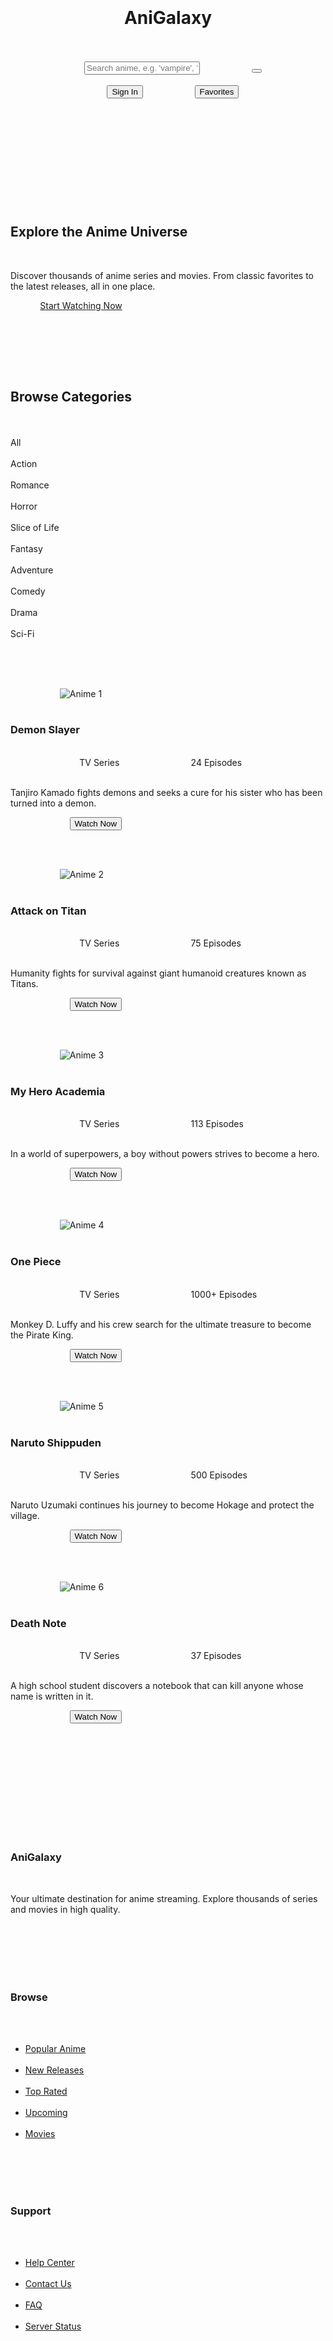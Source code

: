 <!DOCTYPE html>
<html lang="en">
<head>
    <meta charset="UTF-8">
    <meta name="viewport" content="width=device-width, initial-scale=1.0">
    <title>AniGalaxy - Your Anime Universe</title>
    <link rel="stylesheet" href="https://cdnjs.cloudflare.com/ajax/libs/font-awesome/6.4.0/css/all.min.css">
    <style>
        * {
            margin: 0;
            padding: 0;
            box-sizing: border-box;
            font-family: 'Segoe UI', Tahoma, Geneva, Verdana, sans-serif;
        }

        :root {
            --primary: #6a11cb;
            --secondary: #2575fc;
            --dark: #1a1a2e;
            --darker: #16213e;
            --light: #f8f9fa;
            --gray: #6c757d;
            --success: #28a745;
            --warning: #ffc107;
            --danger: #dc3545;
        }

        body {
            background-color: var(--darker);
            color: var(--light);
            line-height: 1.6;
        }

        .container {
            width: 100%;
            max-width: 1200px;
            margin: 0 auto;
            padding: 0 15px;
        }

        /* Header Styles */
        header {
            background: linear-gradient(135deg, var(--primary), var(--secondary));
            padding: 15px 0;
            box-shadow: 0 4px 12px rgba(0, 0, 0, 0.1);
            position: sticky;
            top: 0;
            z-index: 1000;
        }

        .header-content {
            display: flex;
            justify-content: space-between;
            align-items: center;
        }

        .logo {
            display: flex;
            align-items: center;
            gap: 10px;
        }

        .logo i {
            font-size: 2rem;
            color: white;
        }

        .logo h1 {
            font-size: 1.8rem;
            font-weight: 700;
            background: linear-gradient(to right, #fff, #e0e0ff);
            -webkit-background-clip: text;
            background-clip: text;
            color: transparent;
        }

        .search-bar {
            display: flex;
            width: 50%;
        }

        .search-bar input {
            width: 100%;
            padding: 12px 20px;
            border: none;
            border-radius: 30px 0 0 30px;
            background: rgba(255, 255, 255, 0.9);
            font-size: 1rem;
            outline: none;
        }

        .search-bar button {
            padding: 0 20px;
            border: none;
            border-radius: 0 30px 30px 0;
            background: var(--dark);
            color: white;
            cursor: pointer;
            transition: all 0.3s ease;
        }

        .search-bar button:hover {
            background: var(--primary);
        }

        .user-actions {
            display: flex;
            gap: 15px;
        }

        .user-actions button {
            padding: 10px 20px;
            border: none;
            border-radius: 30px;
            background: rgba(255, 255, 255, 0.1);
            color: white;
            cursor: pointer;
            transition: all 0.3s ease;
            display: flex;
            align-items: center;
            gap: 8px;
        }

        .user-actions button:hover {
            background: rgba(255, 255, 255, 0.2);
        }

        /* Hero Section */
        .hero {
            background: linear-gradient(rgba(0, 0, 0, 0.7), rgba(0, 0, 0, 0.7)), 
                        url('https://images.unsplash.com/photo-1531315630201-bb15abeb1653?ixlib=rb-4.0.3&ixid=M3wxMjA3fDB8MHxwaG90by1wYWdlfHx8fGVufDB8fHx8fA%3D%3D&auto=format&fit=crop&w=1350&q=80');
            background-size: cover;
            background-position: center;
            padding: 80px 0;
            text-align: center;
            margin-bottom: 40px;
        }

        .hero h2 {
            font-size: 3rem;
            margin-bottom: 20px;
            background: linear-gradient(to right, var(--primary), var(--secondary));
            -webkit-background-clip: text;
            background-clip: text;
            color: transparent;
        }

        .hero p {
            font-size: 1.2rem;
            max-width: 700px;
            margin: 0 auto 30px;
            color: #e0e0ff;
        }

        .cta-button {
            display: inline-block;
            padding: 15px 30px;
            background: linear-gradient(135deg, var(--primary), var(--secondary));
            color: white;
            text-decoration: none;
            border-radius: 30px;
            font-weight: 600;
            font-size: 1.1rem;
            transition: all 0.3s ease;
            box-shadow: 0 4px 15px rgba(106, 17, 203, 0.4);
        }

        .cta-button:hover {
            transform: translateY(-3px);
            box-shadow: 0 6px 20px rgba(106, 17, 203, 0.6);
        }

        /* Categories Section */
        .categories {
            padding: 40px 0;
        }

        .section-title {
            font-size: 2rem;
            margin-bottom: 30px;
            text-align: center;
            position: relative;
        }

        .section-title::after {
            content: '';
            display: block;
            width: 80px;
            height: 4px;
            background: linear-gradient(to right, var(--primary), var(--secondary));
            margin: 10px auto;
            border-radius: 2px;
        }

        .category-list {
            display: flex;
            justify-content: center;
            flex-wrap: wrap;
            gap: 15px;
            margin-bottom: 40px;
        }

        .category {
            padding: 12px 25px;
            background: rgba(255, 255, 255, 0.1);
            border-radius: 30px;
            cursor: pointer;
            transition: all 0.3s ease;
            font-weight: 500;
        }

        .category:hover, .category.active {
            background: linear-gradient(135deg, var(--primary), var(--secondary));
            transform: translateY(-3px);
            box-shadow: 0 4px 10px rgba(106, 17, 203, 0.3);
        }

        /* Anime Grid */
        .anime-grid {
            display: grid;
            grid-template-columns: repeat(auto-fill, minmax(250px, 1fr));
            gap: 25px;
            margin-bottom: 50px;
        }

        .anime-card {
            background: var(--dark);
            border-radius: 10px;
            overflow: hidden;
            transition: all 0.3s ease;
            box-shadow: 0 5px 15px rgba(0, 0, 0, 0.2);
        }

        .anime-card:hover {
            transform: translateY(-10px);
            box-shadow: 0 15px 30px rgba(0, 0, 0, 0.3);
        }

        .anime-img {
            width: 100%;
            height: 300px;
            object-fit: cover;
        }

        .anime-info {
            padding: 15px;
        }

        .anime-title {
            font-size: 1.2rem;
            margin-bottom: 10px;
            font-weight: 600;
        }

        .anime-meta {
            display: flex;
            justify-content: space-between;
            color: var(--gray);
            font-size: 0.9rem;
            margin-bottom: 10px;
        }

        .anime-desc {
            font-size: 0.9rem;
            color: #b0b0b0;
            margin-bottom: 15px;
            display: -webkit-box;
            -webkit-line-clamp: 3;
            -webkit-box-orient: vertical;
            overflow: hidden;
        }

        .watch-btn {
            display: block;
            width: 100%;
            padding: 10px;
            background: linear-gradient(135deg, var(--primary), var(--secondary));
            color: white;
            border: none;
            border-radius: 5px;
            cursor: pointer;
            font-weight: 600;
            transition: all 0.3s ease;
        }

        .watch-btn:hover {
            background: linear-gradient(135deg, var(--secondary), var(--primary));
        }

        /* Footer */
        footer {
            background: var(--dark);
            padding: 40px 0 20px;
            border-top: 1px solid rgba(255, 255, 255, 0.1);
        }

        .footer-content {
            display: grid;
            grid-template-columns: repeat(auto-fit, minmax(200px, 1fr));
            gap: 30px;
            margin-bottom: 30px;
        }

        .footer-column h3 {
            font-size: 1.3rem;
            margin-bottom: 20px;
            position: relative;
            padding-bottom: 10px;
        }

        .footer-column h3::after {
            content: '';
            position: absolute;
            left: 0;
            bottom: 0;
            width: 40px;
            height: 3px;
            background: linear-gradient(to right, var(--primary), var(--secondary));
        }

        .footer-links {
            list-style: none;
        }

        .footer-links li {
            margin-bottom: 10px;
        }

        .footer-links a {
            color: var(--gray);
            text-decoration: none;
            transition: all 0.3s ease;
        }

        .footer-links a:hover {
            color: white;
            padding-left: 5px;
        }

        .social-links {
            display: flex;
            gap: 15px;
            margin-top: 20px;
        }

        .social-links a {
            display: flex;
            align-items: center;
            justify-content: center;
            width: 40px;
            height: 40px;
            background: rgba(255, 255, 255, 0.1);
            border-radius: 50%;
            color: white;
            text-decoration: none;
            transition: all 0.3s ease;
        }

        .social-links a:hover {
            background: linear-gradient(135deg, var(--primary), var(--secondary));
            transform: translateY(-3px);
        }

        .copyright {
            text-align: center;
            padding-top: 20px;
            border-top: 1px solid rgba(255, 255, 255, 0.1);
            color: var(--gray);
            font-size: 0.9rem;
        }

        /* Responsive Design */
        @media (max-width: 992px) {
            .search-bar {
                width: 40%;
            }
            
            .hero h2 {
                font-size: 2.5rem;
            }
        }

        @media (max-width: 768px) {
            .header-content {
                flex-direction: column;
                gap: 15px;
            }
            
            .search-bar {
                width: 80%;
                order: 3;
            }
            
            .hero h2 {
                font-size: 2rem;
            }
            
            .anime-grid {
                grid-template-columns: repeat(auto-fill, minmax(200px, 1fr));
            }
        }

        @media (max-width: 576px) {
            .hero {
                padding: 60px 0;
            }
            
            .hero h2 {
                font-size: 1.8rem;
            }
            
            .category-list {
                gap: 10px;
            }
            
            .category {
                padding: 10px 20px;
                font-size: 0.9rem;
            }
            
            .anime-grid {
                grid-template-columns: repeat(auto-fill, minmax(150px, 1fr));
            }
            
            .anime-img {
                height: 220px;
            }
        }
    </style>
</head>
<body>
        <header>
        <div class="container">
            <div class="header-content">
                <div class="logo">
                    <i class="fas fa-rocket"></i>
                    <h1>AniGalaxy</h1>
                </div>
                <div class="search-bar">
                    <input type="text" placeholder="Search anime, e.g. 'vampire', 'slice of life'">
                    <button><i class="fas fa-search"></i></button>
                </div>
                <div class="user-actions">
                    <button id="signInBtn"><i class="fas fa-user"></i> Sign In</button>
                    <button id="favoritesBtn"><i class="fas fa-heart"></i> Favorites</button>
                </div>
            </div>
        </div>
    </header>

        <section class="hero">
        <div class="container">
            <h2>Explore the Anime Universe</h2>
            <p>Discover thousands of anime series and movies. From classic favorites to the latest releases, all in one place.</p>
            <a href="#" class="cta-button" id="startWatchingBtn">Start Watching Now</a>
        </div>
    </section>

        <section class="categories">
        <div class="container">
            <h2 class="section-title">Browse Categories</h2>
            <div class="category-list">
                <div class="category active">All</div>
                <div class="category">Action</div>
                <div class="category">Romance</div>
                <div class="category">Horror</div>
                <div class="category">Slice of Life</div>
                <div class="category">Fantasy</div>
                <div class="category">Adventure</div>
                <div class="category">Comedy</div>
                <div class="category">Drama</div>
                <div class="category">Sci-Fi</div>
            </div>

                        <div class="anime-grid">
                                <div class="anime-card">
                    <img src="https://images.unsplash.com/photo-1578662996442-48f60103fc96?ixlib=rb-4.0.3&ixid=M3wxMjA3fDB8MHxwaG90by1wYWdlfHx8fGVufDB8fHx8fA%3D%3D&auto=format&fit=crop&w=1350&q=80" alt="Anime 1" class="anime-img">
                    <div class="anime-info">
                        <h3 class="anime-title">Demon Slayer</h3>
                        <div class="anime-meta">
                            <span>TV Series</span>
                            <span>24 Episodes</span>
                        </div>
                        <p class="anime-desc">Tanjiro Kamado fights demons and seeks a cure for his sister who has been turned into a demon.</p>
                        <button class="watch-btn">Watch Now</button>
                    </div>
                </div>

                                <div class="anime-card">
                    <img src="https://images.unsplash.com/photo-1639322537228-f710d846310a?ixlib=rb-4.0.3&ixid=M3wxMjA3fDB8MHxwaG90by1wYWdlfHx8fGVufDB8fHx8fA%3D%3D&auto=format&fit=crop&w=1336&q=80" alt="Anime 2" class="anime-img">
                    <div class="anime-info">
                        <h3 class="anime-title">Attack on Titan</h3>
                        <div class="anime-meta">
                            <span>TV Series</span>
                            <span>75 Episodes</span>
                        </div>
                        <p class="anime-desc">Humanity fights for survival against giant humanoid creatures known as Titans.</p>
                        <button class="watch-btn">Watch Now</button>
                    </div>
                </div>

                                <div class="anime-card">
                    <img src="https://images.unsplash.com/photo-1541562232579-512a21360020?ixlib=rb-4.0.3&ixid=M3wxMjA3fDB8MHxwaG90by1wYWdlfHx8fGVufDB8fHx8fA%3D%3D&auto=format&fit=crop&w=1350&q=80" alt="Anime 3" class="anime-img">
                    <div class="anime-info">
                        <h3 class="anime-title">My Hero Academia</h3>
                        <div class="anime-meta">
                            <span>TV Series</span>
                            <span>113 Episodes</span>
                        </div>
                        <p class="anime-desc">In a world of superpowers, a boy without powers strives to become a hero.</p>
                        <button class="watch-btn">Watch Now</button>
                    </div>
                </div>

                                <div class="anime-card">
                    <img src="https://images.unsplash.com/photo-1500462918059-b1a0cb512f1d?ixlib=rb-4.0.3&ixid=M3wxMjA3fDB8MHxwaG90by1wYWdlfHx8fGVufDB8fHx8fA%3D%3D&auto=format&fit=crop&w=1350&q=80" alt="Anime 4" class="anime-img">
                    <div class="anime-info">
                        <h3 class="anime-title">One Piece</h3>
                        <div class="anime-meta">
                            <span>TV Series</span>
                            <span>1000+ Episodes</span>
                        </div>
                        <p class="anime-desc">Monkey D. Luffy and his crew search for the ultimate treasure to become the Pirate King.</p>
                        <button class="watch-btn">Watch Now</button>
                    </div>
                </div>

                                <div class="anime-card">
                    <img src="https://images.unsplash.com/photo-1578662996442-48f60103fc96?ixlib=rb-4.0.3&ixid=M3wxMjA3fDB8MHxwaG90by1wYWdlfHx8fGVufDB8fHx8fA%3D%3D&auto=format&fit=crop&w=1350&q=80" alt="Anime 5" class="anime-img">
                    <div class="anime-info">
                        <h3 class="anime-title">Naruto Shippuden</h3>
                        <div class="anime-meta">
                            <span>TV Series</span>
                            <span>500 Episodes</span>
                        </div>
                        <p class="anime-desc">Naruto Uzumaki continues his journey to become Hokage and protect the village.</p>
                        <button class="watch-btn">Watch Now</button>
                    </div>
                </div>

                                <div class="anime-card">
                    <img src="https://images.unsplash.com/photo-1639322537228-f710d846310a?ixlib=rb-4.0.3&ixid=M3wxMjA3fDB8MHxwaG90by1wYWdlfHx8fGVufDB8fHx8fA%3D%3D&auto=format&fit=crop&w=1336&q=80" alt="Anime 6" class="anime-img">
                    <div class="anime-info">
                        <h3 class="anime-title">Death Note</h3>
                        <div class="anime-meta">
                            <span>TV Series</span>
                            <span>37 Episodes</span>
                        </div>
                        <p class="anime-desc">A high school student discovers a notebook that can kill anyone whose name is written in it.</p>
                        <button class="watch-btn">Watch Now</button>
                    </div>
                </div>
            </div>
        </div>
    </section>

        <footer>
        <div class="container">
            <div class="footer-content">
                <div class="footer-column">
                    <h3>AniGalaxy</h3>
                    <p>Your ultimate destination for anime streaming. Explore thousands of series and movies in high quality.</p>
                    <div class="social-links">
                        <a href="#"><i class="fab fa-facebook-f"></i></a>
                        <a href="#"><i class="fab fa-twitter"></i></a>
                        <a href="#"><i class="fab fa-instagram"></i></a>
                        <a href="#"><i class="fab fa-discord"></i></a>
                    </div>
                </div>
                <div class="footer-column">
                    <h3>Browse</h3>
                    <ul class="footer-links">
                        <li><a href="#">Popular Anime</a></li>
                        <li><a href="#">New Releases</a></li>
                        <li><a href="#">Top Rated</a></li>
                        <li><a href="#">Upcoming</a></li>
                        <li><a href="#">Movies</a></li>
                    </ul>
                </div>
                <div class="footer-column">
                    <h3>Support</h3>
                    <ul class="footer-links">
                        <li><a href="#">Help Center</a></li>
                        <li><a href="#">Contact Us</a></li>
                        <li><a href="#">FAQ</a></li>
                        <li><a href="#">Server Status</a></li>
                    </ul>
                </div>
                <div class="footer-column">
                    <h3>Legal</h3>
                    <ul class="footer-links">
                        <li><a href="#">Terms of Service</a></li>
                        <li><a href="#">Privacy Policy</a></li>
                        <li><a href="#">Cookie Policy</a></li>
                        <li><a href="#">DMCA</a></li>
                    </ul>
                </div>
            </div>
            <div class="copyright">
                <p>&copy; 2023 AniGalaxy. This is a prototype for educational purposes only.</p>
            </div>
        </div>
    </footer>

    <script>
        document.addEventListener('DOMContentLoaded', function() {
            // Elementlarga oson murojaat qilish uchun ID larni ishlatamiz.
            const searchInput = document.querySelector('.search-bar input');
            const searchButton = document.querySelector('.search-bar button');
            const signInBtn = document.getElementById('signInBtn');
            const favoritesBtn = document.getElementById('favoritesBtn');
            const startWatchingBtn = document.getElementById('startWatchingBtn');
            const categories = document.querySelectorAll('.category');
            const watchButtons = document.querySelectorAll('.watch-btn');

            // --- 1. Qidiruv (Search) Funksiyasi ---
            const handleSearch = () => {
                const searchText = searchInput.value.trim();
                if (searchText !== '') {
                    alert(`Siz qidiruvni boshladingiz: "${searchText}" 🔎. Natijalar yuklanmoqda...`);
                    // Kelajakda: Bu yerda animelarni filtrlash logikasi bo'ladi.
                } else {
                    alert("Iltimos, qidiruv so'zini kiriting!");
                }
            };

            searchButton.addEventListener('click', handleSearch);
            searchInput.addEventListener('keypress', (e) => {
                if (e.key === 'Enter') {
                    handleSearch();
                }
            });

            // --- 2. Yuqori o'ng burchakdagi tugmalar ---
            signInBtn.addEventListener('click', function() {
                alert("Sign In tugmasi bosildi. Kirish sahifasiga yo'naltirilmoqda.");
                // Kelajakda: window.location.href = 'login.html';
            });

            favoritesBtn.addEventListener('click', function() {
                alert("Sevimlilar ro'yxati 💖. Kirish qilingan bo'lsa, ro'yxat ko'rsatiladi.");
            });

            // --- 3. Hero bo'limi tugmasi ---
            startWatchingBtn.addEventListener('click', function(e) {
                e.preventDefault(); // Sahifaning yuqoriga qaytishini oldini oladi
                // Animelar ro'yxati (kategoriyalar) bo'limiga o'tkazish
                document.querySelector('.categories').scrollIntoView({ behavior: 'smooth' });
            });

            // --- 4. Kategoriya tugmalari funksiyasi ---
            categories.forEach(category => {
                category.addEventListener('click', function() {
                    categories.forEach(c => c.classList.remove('active'));
                    this.classList.add('active');
                    
                    const categoryName = this.textContent.trim();
                    alert(`Siz "${categoryName}" kategoriyasini tanladingiz. Animelar ro'yxati filtrlanmoqda...`);
                    // Kelajakda: Bu yerda animelar ro'yxatini filtrlaydigan / qayta yuklaydigan kod bo'ladi.
                });
            });

            // --- 5. Har bir Anime Cardidagi Watch Now tugmasi ---
            watchButtons.forEach(button => {
                button.addEventListener('click', function() {
                    // Qaysi anime ekanligini topish
                    const animeTitle = this.closest('.anime-card').querySelector('.anime-title').textContent;
                    alert(`" ${animeTitle} " hozir tomosha qilinadi! Video o'ynatuvchisi ochilmoqda...`);
                    // Kelajakda: window.location.href = `watch.html?title=${animeTitle}`;
                });
            });
        });
    </script>
</body>
</html>
